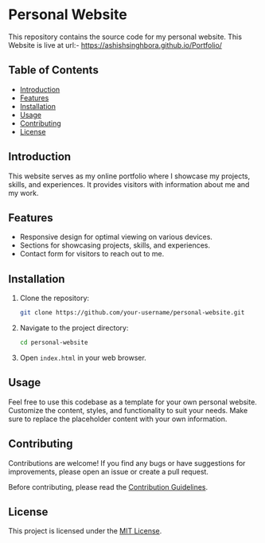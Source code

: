 # Personal Website

This repository contains the source code for my personal website.
This Website is live at url:- https://ashishsinghbora.github.io/Portfolio/

## Table of Contents

- [Introduction](#introduction)
- [Features](#features)
- [Installation](#installation)
- [Usage](#usage)
- [Contributing](#contributing)
- [License](#license)

## Introduction

This website serves as my online portfolio where I showcase my projects, skills, and experiences. It provides visitors with information about me and my work.

## Features

- Responsive design for optimal viewing on various devices.
- Sections for showcasing projects, skills, and experiences.
- Contact form for visitors to reach out to me.

## Installation

1. Clone the repository:

    ```bash
    git clone https://github.com/your-username/personal-website.git
    ```

2. Navigate to the project directory:

    ```bash
    cd personal-website
    ```

3. Open `index.html` in your web browser.

## Usage

Feel free to use this codebase as a template for your own personal website. Customize the content, styles, and functionality to suit your needs. Make sure to replace the placeholder content with your own information.

## Contributing

Contributions are welcome! If you find any bugs or have suggestions for improvements, please open an issue or create a pull request. 

Before contributing, please read the [Contribution Guidelines](CONTRIBUTING.md).

## License

This project is licensed under the [MIT License](LICENSE).

